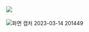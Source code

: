 # <img src="https://capsule-render.vercel.app/api?type=waving&color=auto&height=200&section=header&text=POPnJOY(팝앤조이)&fontSize=60" />
![화면 캡처 2023-03-14 201449](https://user-images.githubusercontent.com/101821205/224984529-ede5e272-83de-4df5-8c77-a24f00e8e4ba.jpg)
